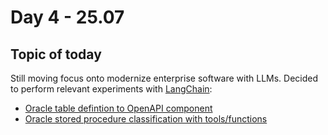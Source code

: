 # Day 4 - 25.07

## Topic of today 
Still moving focus onto modernize enterprise software with LLMs. 
Decided to perform relevant experiments with [LangChain](multi-agent/langchain.md): 

- [Oracle table defintion to OpenAPI component](https://github.com/elsewhat/multi-agent-langgraph-experiments/blob/main/ora-tables-to-openapi-component_streaming.py)
- [Oracle stored procedure classification with tools/functions](https://github.com/elsewhat/multi-agent-langgraph-experiments/blob/main/ora-stored-procedure-classification.py)

